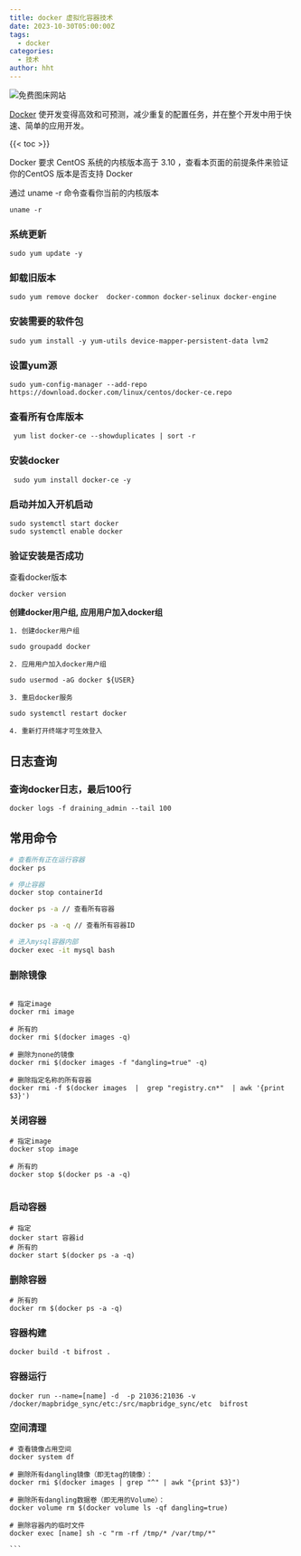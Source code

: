 ```yaml
---
title: docker 虚拟化容器技术
date: 2023-10-30T05:00:00Z
tags:
  - docker
categories:
  - 技术
author: hht
---
```


<!-- <img src="https://i.imgur.com/m7DyCi3.jpg" alt="免费图床网站"> -->

<img src="https://s2.loli.net/2023/12/01/r4a9JFWg2toRI1z.jpg" alt="免费图床网站">

[Docker](https://www.docker.com/) 使开发变得高效和可预测，减少重复的配置任务，并在整个开发中用于快速、简单的应用开发。



<!--more-->

{{< toc >}}


Docker 要求 CentOS 系统的内核版本高于 3.10 ，查看本页面的前提条件来验证你的CentOS 版本是否支持 Docker

通过 uname -r 命令查看你当前的内核版本


```shell
uname -r
```

### 系统更新



```shell
sudo yum update -y
```

### 卸载旧版本


```shell
sudo yum remove docker  docker-common docker-selinux docker-engine
```

### 安装需要的软件包



```shell
sudo yum install -y yum-utils device-mapper-persistent-data lvm2
```

### 设置yum源



```shell
sudo yum-config-manager --add-repo https://download.docker.com/linux/centos/docker-ce.repo
```

### 查看所有仓库版本



```shell
 yum list docker-ce --showduplicates | sort -r
```

### 安装docker



```shell
 sudo yum install docker-ce -y 
```

### 启动并加入开机启动



```shell
sudo systemctl start docker 
sudo systemctl enable docker
```

### 验证安装是否成功

查看docker版本


```shell
docker version
```


 **创建docker用户组, 应用用户加入docker组**



```shell
1. 创建docker用户组

sudo groupadd docker

2. 应用用户加入docker用户组

sudo usermod -aG docker ${USER}

3. 重启docker服务

sudo systemctl restart docker

4. 重新打开终端才可生效登入
```



## 日志查询

### 查询docker日志，最后100行


```shell
docker logs -f draining_admin --tail 100
```

## 常用命令



```sh
# 查看所有正在运行容器 
docker ps 

# 停止容器
docker stop containerId

docker ps -a // 查看所有容器 

docker ps -a -q // 查看所有容器ID

# 进入mysql容器内部
docker exec -it mysql bash

```

### 删除镜像



```shell

# 指定image
docker rmi image

# 所有的
docker rmi $(docker images -q) 

# 删除为none的镜像
docker rmi $(docker images -f "dangling=true" -q)

# 删除指定名称的所有容器
docker rmi -f $(docker images  |  grep "registry.cn*"  | awk '{print $3}')

```

### 关闭容器



```shell
# 指定image
docker stop image

# 所有的
docker stop $(docker ps -a -q)


```

### 启动容器



```shell
# 指定
docker start 容器id
# 所有的
docker start $(docker ps -a -q)
```

### 删除容器



```shell
# 所有的
docker rm $(docker ps -a -q)
```

### 容器构建



```shell
docker build -t bifrost .
```

### 容器运行



```shell
docker run --name=[name] -d  -p 21036:21036 -v /docker/mapbridge_sync/etc:/src/mapbridge_sync/etc  bifrost
```

### 空间清理


````shell
# 查看镜像占用空间
docker system df

# 删除所有dangling镜像（即无tag的镜像）：
docker rmi $(docker images | grep "^" | awk "{print $3}")

# 删除所有dangling数据卷（即无用的Volume）：
docker volume rm $(docker volume ls -qf dangling=true)

# 删除容器内的临时文件
docker exec [name] sh -c "rm -rf /tmp/* /var/tmp/*"

```